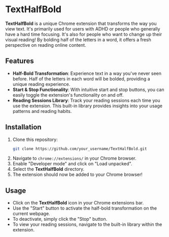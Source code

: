 # **TextHalfBold**

**TextHalfBold** is a unique Chrome extension that transforms the way you view text. It's primarily used for users with ADHD or people who generally have a hard time focusing. It's also for people who want to change up their visual reading!  By bolding half of the letters in a word, it offers a fresh perspective on reading online content.

## Features
- **Half-Bold Transformation**: Experience text in a way you've never seen before. Half of the letters in each word will be bolded, providing a unique reading experience.
- **Start & Stop Functionality**: With intuitive start and stop buttons, you can easily toggle the extension's functionality on and off.
- **Reading Sessions Library**: Track your reading sessions each time you use the extension. This built-in library provides insights into your usage patterns and reading habits.

## Installation
1. Clone this repository:
    ```bash
    git clone https://github.com/your_username/TextHalfBold.git
    ```
2. Navigate to `chrome://extensions/` in your Chrome browser.
3. Enable "Developer mode" and click on "Load unpacked".
4. Select the **TextHalfBold** directory.
5. The extension should now be added to your Chrome browser!

## Usage
- Click on the **TextHalfBold** icon in your Chrome extensions bar.
- Use the "Start" button to activate the half-bold transformation on the current webpage.
- To deactivate, simply click the "Stop" button.
- To view your reading sessions, navigate to the built-in library within the extension.

